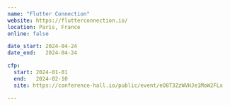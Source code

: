 ```yaml
---
name: "Flutter Connection"
website: https://flutterconnection.io/
location: Paris, France
online: false

date_start: 2024-04-24
date_end:   2024-04-24

cfp:
  start: 2024-01-01
  end:   2024-02-10
  site: https://conference-hall.io/public/event/eO8T3ZzWVHJe1MoW2FLx

---
```

